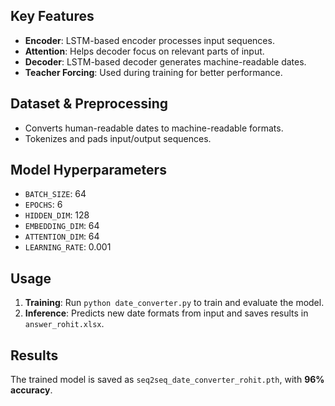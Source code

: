 ## Key Features
- **Encoder**: LSTM-based encoder processes input sequences.
- **Attention**: Helps decoder focus on relevant parts of input.
- **Decoder**: LSTM-based decoder generates machine-readable dates.
- **Teacher Forcing**: Used during training for better performance.

## Dataset & Preprocessing
- Converts human-readable dates to machine-readable formats.
- Tokenizes and pads input/output sequences.
  
## Model Hyperparameters
- `BATCH_SIZE`: 64
- `EPOCHS`: 6
- `HIDDEN_DIM`: 128
- `EMBEDDING_DIM`: 64
- `ATTENTION_DIM`: 64
- `LEARNING_RATE`: 0.001

## Usage
1. **Training**: Run `python date_converter.py` to train and evaluate the model.
2. **Inference**: Predicts new date formats from input and saves results in `answer_rohit.xlsx`.

## Results
The trained model is saved as `seq2seq_date_converter_rohit.pth`, with **96% accuracy**.
